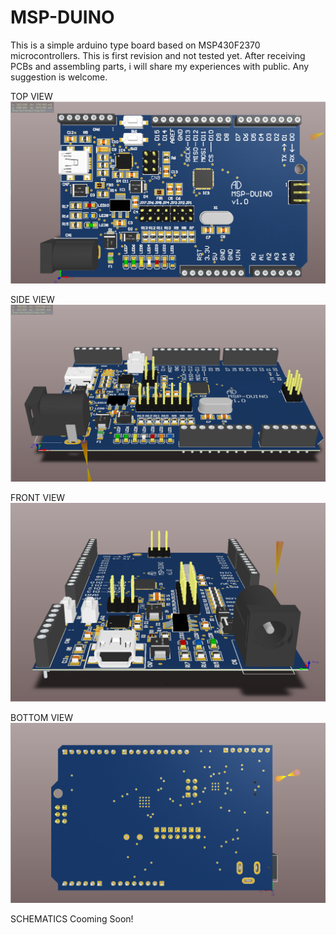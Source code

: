 # MSP-DUINO
This is a simple arduino type board based on MSP430F2370 microcontrollers. This is first revision and not tested yet. After receiving PCBs and assembling parts, i will share my experiences with public. Any suggestion is welcome.

TOP VIEW
![TOP-VIEW](https://github.com/aytacdilek/MSP-DUINO/blob/master/VISUALS/TOP-VIEW.png?raw=true)

SIDE VIEW
![TOP-VIEW](https://github.com/aytacdilek/MSP-DUINO/blob/master/VISUALS/SIDE-VIEW.png?raw=true)

FRONT VIEW
![TOP-VIEW](https://github.com/aytacdilek/MSP-DUINO/blob/master/VISUALS/FRONT-VIEW.png?raw=true)

BOTTOM VIEW
![TOP-VIEW](https://github.com/aytacdilek/MSP-DUINO/blob/master/VISUALS/BOTTOM-VIEW.png?raw=true)

SCHEMATICS
Cooming Soon!
